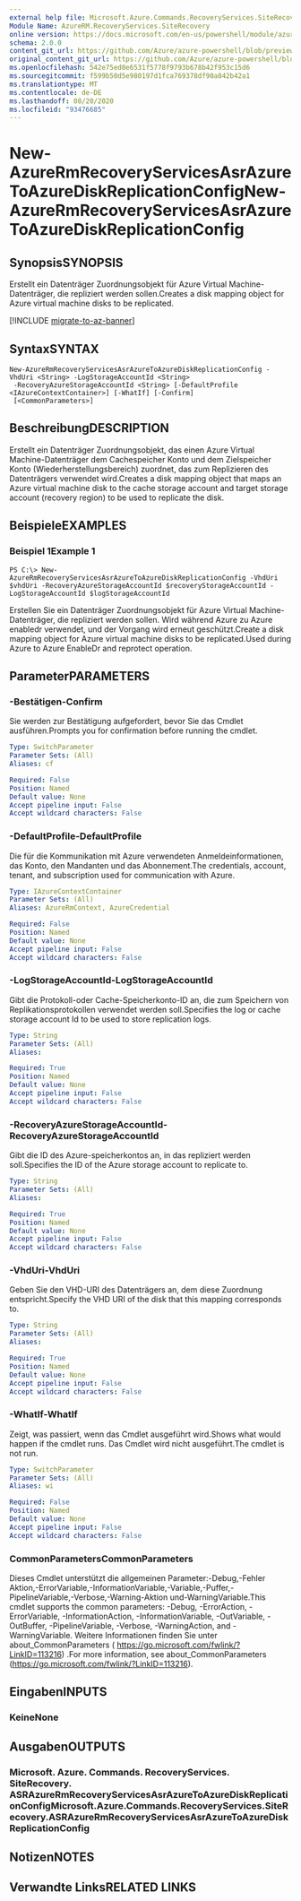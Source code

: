 ```yaml
---
external help file: Microsoft.Azure.Commands.RecoveryServices.SiteRecovery.dll-Help.xml
Module Name: AzureRM.RecoveryServices.SiteRecovery
online version: https://docs.microsoft.com/en-us/powershell/module/azurerm.recoveryservices.siterecovery/new-azurermrecoveryservicesasrazuretoazurediskreplicationconfig
schema: 2.0.0
content_git_url: https://github.com/Azure/azure-powershell/blob/preview/src/ResourceManager/RecoveryServices.SiteRecovery/Commands.RecoveryServices.SiteRecovery/help/New-AzureRmRecoveryServicesAsrAzureToAzureDiskReplicationConfig.md
original_content_git_url: https://github.com/Azure/azure-powershell/blob/preview/src/ResourceManager/RecoveryServices.SiteRecovery/Commands.RecoveryServices.SiteRecovery/help/New-AzureRmRecoveryServicesAsrAzureToAzureDiskReplicationConfig.md
ms.openlocfilehash: 542e75ed0e6531f5778f9793b678b42f953c15d6
ms.sourcegitcommit: f599b50d5e980197d1fca769378df90a842b42a1
ms.translationtype: MT
ms.contentlocale: de-DE
ms.lasthandoff: 08/20/2020
ms.locfileid: "93476685"
---
```

# <span data-ttu-id="d5ed4-101">New-AzureRmRecoveryServicesAsrAzureToAzureDiskReplicationConfig</span><span class="sxs-lookup"><span data-stu-id="d5ed4-101">New-AzureRmRecoveryServicesAsrAzureToAzureDiskReplicationConfig</span></span>

## <span data-ttu-id="d5ed4-102">Synopsis</span><span class="sxs-lookup"><span data-stu-id="d5ed4-102">SYNOPSIS</span></span>
<span data-ttu-id="d5ed4-103">Erstellt ein Datenträger Zuordnungsobjekt für Azure Virtual Machine-Datenträger, die repliziert werden sollen.</span><span class="sxs-lookup"><span data-stu-id="d5ed4-103">Creates a disk mapping object for Azure virtual machine disks to be replicated.</span></span>

[!INCLUDE [migrate-to-az-banner](../../includes/migrate-to-az-banner.md)]

## <span data-ttu-id="d5ed4-104">Syntax</span><span class="sxs-lookup"><span data-stu-id="d5ed4-104">SYNTAX</span></span>

```
New-AzureRmRecoveryServicesAsrAzureToAzureDiskReplicationConfig -VhdUri <String> -LogStorageAccountId <String>
 -RecoveryAzureStorageAccountId <String> [-DefaultProfile <IAzureContextContainer>] [-WhatIf] [-Confirm]
 [<CommonParameters>]
```

## <span data-ttu-id="d5ed4-105">Beschreibung</span><span class="sxs-lookup"><span data-stu-id="d5ed4-105">DESCRIPTION</span></span>
<span data-ttu-id="d5ed4-106">Erstellt ein Datenträger Zuordnungsobjekt, das einen Azure Virtual Machine-Datenträger dem Cachespeicher Konto und dem Zielspeicher Konto (Wiederherstellungsbereich) zuordnet, das zum Replizieren des Datenträgers verwendet wird.</span><span class="sxs-lookup"><span data-stu-id="d5ed4-106">Creates a disk mapping object that maps an Azure virtual machine disk to the cache storage account and target storage account (recovery region) to be used to replicate the disk.</span></span>

## <span data-ttu-id="d5ed4-107">Beispiele</span><span class="sxs-lookup"><span data-stu-id="d5ed4-107">EXAMPLES</span></span>

### <span data-ttu-id="d5ed4-108">Beispiel 1</span><span class="sxs-lookup"><span data-stu-id="d5ed4-108">Example 1</span></span>
```
PS C:\> New-AzureRmRecoveryServicesAsrAzureToAzureDiskReplicationConfig -VhdUri  $vhdUri -RecoveryAzureStorageAccountId $recoveryStorageAccountId -LogStorageAccountId $logStorageAccountId
```

<span data-ttu-id="d5ed4-109">Erstellen Sie ein Datenträger Zuordnungsobjekt für Azure Virtual Machine-Datenträger, die repliziert werden sollen. Wird während Azure zu Azure enabledr verwendet, und der Vorgang wird erneut geschützt.</span><span class="sxs-lookup"><span data-stu-id="d5ed4-109">Create a disk mapping object for Azure virtual machine disks to be replicated.Used during Azure to Azure EnableDr and reprotect operation.</span></span>

## <span data-ttu-id="d5ed4-110">Parameter</span><span class="sxs-lookup"><span data-stu-id="d5ed4-110">PARAMETERS</span></span>

### <span data-ttu-id="d5ed4-111">-Bestätigen</span><span class="sxs-lookup"><span data-stu-id="d5ed4-111">-Confirm</span></span>
<span data-ttu-id="d5ed4-112">Sie werden zur Bestätigung aufgefordert, bevor Sie das Cmdlet ausführen.</span><span class="sxs-lookup"><span data-stu-id="d5ed4-112">Prompts you for confirmation before running the cmdlet.</span></span>

```yaml
Type: SwitchParameter
Parameter Sets: (All)
Aliases: cf

Required: False
Position: Named
Default value: None
Accept pipeline input: False
Accept wildcard characters: False
```

### <span data-ttu-id="d5ed4-113">-DefaultProfile</span><span class="sxs-lookup"><span data-stu-id="d5ed4-113">-DefaultProfile</span></span>
<span data-ttu-id="d5ed4-114">Die für die Kommunikation mit Azure verwendeten Anmeldeinformationen, das Konto, den Mandanten und das Abonnement.</span><span class="sxs-lookup"><span data-stu-id="d5ed4-114">The credentials, account, tenant, and subscription used for communication with Azure.</span></span>

```yaml
Type: IAzureContextContainer
Parameter Sets: (All)
Aliases: AzureRmContext, AzureCredential

Required: False
Position: Named
Default value: None
Accept pipeline input: False
Accept wildcard characters: False
```

### <span data-ttu-id="d5ed4-115">-LogStorageAccountId</span><span class="sxs-lookup"><span data-stu-id="d5ed4-115">-LogStorageAccountId</span></span>
<span data-ttu-id="d5ed4-116">Gibt die Protokoll-oder Cache-Speicherkonto-ID an, die zum Speichern von Replikationsprotokollen verwendet werden soll.</span><span class="sxs-lookup"><span data-stu-id="d5ed4-116">Specifies the log or cache storage account Id to be used to store replication logs.</span></span>

```yaml
Type: String
Parameter Sets: (All)
Aliases:

Required: True
Position: Named
Default value: None
Accept pipeline input: False
Accept wildcard characters: False
```

### <span data-ttu-id="d5ed4-117">-RecoveryAzureStorageAccountId</span><span class="sxs-lookup"><span data-stu-id="d5ed4-117">-RecoveryAzureStorageAccountId</span></span>
<span data-ttu-id="d5ed4-118">Gibt die ID des Azure-speicherkontos an, in das repliziert werden soll.</span><span class="sxs-lookup"><span data-stu-id="d5ed4-118">Specifies the ID of the Azure storage account to replicate to.</span></span>

```yaml
Type: String
Parameter Sets: (All)
Aliases:

Required: True
Position: Named
Default value: None
Accept pipeline input: False
Accept wildcard characters: False
```

### <span data-ttu-id="d5ed4-119">-VhdUri</span><span class="sxs-lookup"><span data-stu-id="d5ed4-119">-VhdUri</span></span>
<span data-ttu-id="d5ed4-120">Geben Sie den VHD-URI des Datenträgers an, dem diese Zuordnung entspricht.</span><span class="sxs-lookup"><span data-stu-id="d5ed4-120">Specify the VHD URI of the disk that this mapping corresponds to.</span></span>

```yaml
Type: String
Parameter Sets: (All)
Aliases:

Required: True
Position: Named
Default value: None
Accept pipeline input: False
Accept wildcard characters: False
```

### <span data-ttu-id="d5ed4-121">-WhatIf</span><span class="sxs-lookup"><span data-stu-id="d5ed4-121">-WhatIf</span></span>
<span data-ttu-id="d5ed4-122">Zeigt, was passiert, wenn das Cmdlet ausgeführt wird.</span><span class="sxs-lookup"><span data-stu-id="d5ed4-122">Shows what would happen if the cmdlet runs.</span></span>
<span data-ttu-id="d5ed4-123">Das Cmdlet wird nicht ausgeführt.</span><span class="sxs-lookup"><span data-stu-id="d5ed4-123">The cmdlet is not run.</span></span>

```yaml
Type: SwitchParameter
Parameter Sets: (All)
Aliases: wi

Required: False
Position: Named
Default value: None
Accept pipeline input: False
Accept wildcard characters: False
```

### <span data-ttu-id="d5ed4-124">CommonParameters</span><span class="sxs-lookup"><span data-stu-id="d5ed4-124">CommonParameters</span></span>
<span data-ttu-id="d5ed4-125">Dieses Cmdlet unterstützt die allgemeinen Parameter:-Debug,-Fehler Aktion,-ErrorVariable,-InformationVariable,-Variable,-Puffer,-PipelineVariable,-Verbose,-Warning-Aktion und-WarningVariable.</span><span class="sxs-lookup"><span data-stu-id="d5ed4-125">This cmdlet supports the common parameters: -Debug, -ErrorAction, -ErrorVariable, -InformationAction, -InformationVariable, -OutVariable, -OutBuffer, -PipelineVariable, -Verbose, -WarningAction, and -WarningVariable.</span></span> <span data-ttu-id="d5ed4-126">Weitere Informationen finden Sie unter about_CommonParameters ( https://go.microsoft.com/fwlink/?LinkID=113216) .</span><span class="sxs-lookup"><span data-stu-id="d5ed4-126">For more information, see about_CommonParameters (https://go.microsoft.com/fwlink/?LinkID=113216).</span></span>

## <span data-ttu-id="d5ed4-127">Eingaben</span><span class="sxs-lookup"><span data-stu-id="d5ed4-127">INPUTS</span></span>

### <span data-ttu-id="d5ed4-128">Keine</span><span class="sxs-lookup"><span data-stu-id="d5ed4-128">None</span></span>

## <span data-ttu-id="d5ed4-129">Ausgaben</span><span class="sxs-lookup"><span data-stu-id="d5ed4-129">OUTPUTS</span></span>

### <span data-ttu-id="d5ed4-130">Microsoft. Azure. Commands. RecoveryServices. SiteRecovery. ASRAzureRmRecoveryServicesAsrAzureToAzureDiskReplicationConfig</span><span class="sxs-lookup"><span data-stu-id="d5ed4-130">Microsoft.Azure.Commands.RecoveryServices.SiteRecovery.ASRAzureRmRecoveryServicesAsrAzureToAzureDiskReplicationConfig</span></span>

## <span data-ttu-id="d5ed4-131">Notizen</span><span class="sxs-lookup"><span data-stu-id="d5ed4-131">NOTES</span></span>

## <span data-ttu-id="d5ed4-132">Verwandte Links</span><span class="sxs-lookup"><span data-stu-id="d5ed4-132">RELATED LINKS</span></span>
